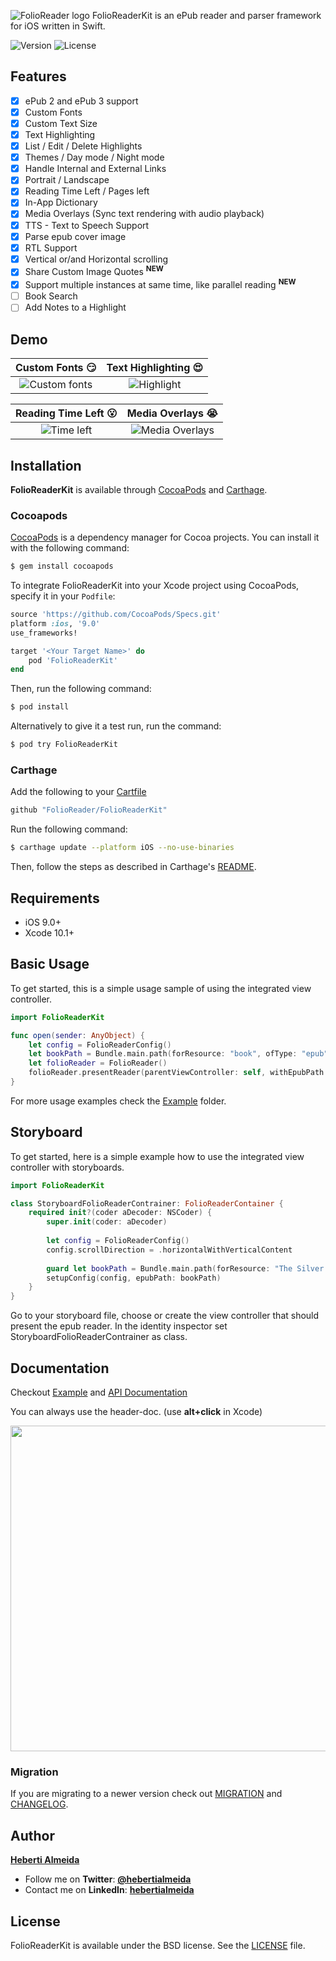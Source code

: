 
![FolioReader logo](https://raw.githubusercontent.com/FolioReader/FolioReaderKit/assets/folioreader.png)
FolioReaderKit is an ePub reader and parser framework for iOS written in Swift.

![Version](https://img.shields.io/cocoapods/v/FolioReaderKit.svg)
![License](https://img.shields.io/cocoapods/l/FolioReaderKit.svg)

## Features

- [x] ePub 2 and ePub 3 support
- [x] Custom Fonts
- [x] Custom Text Size
- [x] Text Highlighting
- [x] List / Edit / Delete Highlights
- [x] Themes / Day mode / Night mode
- [x] Handle Internal and External Links
- [x] Portrait / Landscape
- [x] Reading Time Left / Pages left
- [x] In-App Dictionary
- [x] Media Overlays (Sync text rendering with audio playback)
- [x] TTS - Text to Speech Support
- [x] Parse epub cover image
- [x] RTL Support
- [x] Vertical or/and Horizontal scrolling
- [x] Share Custom Image Quotes **<sup>NEW</sup>**
- [x] Support multiple instances at same time, like parallel reading **<sup>NEW</sup>**
- [ ] Book Search
- [ ] Add Notes to a Highlight

## Demo

**Custom Fonts :smirk:**   |  **Text Highlighting :heart_eyes:**
:-------------------------:|:-------------------------:
![Custom fonts](https://raw.githubusercontent.com/FolioReader/FolioReaderKit/assets/custom-fonts.gif)  |  ![Highlight](https://raw.githubusercontent.com/FolioReader/FolioReaderKit/assets/highlight.gif)

**Reading Time Left :open_mouth:**   |  **Media Overlays 😭**
:-------------------------:|:-------------------------:
![Time left](https://raw.githubusercontent.com/FolioReader/FolioReaderKit/assets/time-left.mov.gif)  |  ![Media Overlays](https://raw.githubusercontent.com/FolioReader/FolioReaderKit/assets/media-overlays.gif)

## Installation

**FolioReaderKit** is available through [CocoaPods](http://cocoapods.org) and [Carthage](https://github.com/Carthage/Carthage). 

### Cocoapods

[CocoaPods](http://cocoapods.org) is a dependency manager for Cocoa projects. You can install it with the following command:

```bash
$ gem install cocoapods
```

To integrate FolioReaderKit into your Xcode project using CocoaPods, specify it in your `Podfile`:

```ruby
source 'https://github.com/CocoaPods/Specs.git'
platform :ios, '9.0'
use_frameworks!

target '<Your Target Name>' do
    pod 'FolioReaderKit'
end
```

Then, run the following command:

```bash
$ pod install
```

Alternatively to give it a test run, run the command:

```bash
$ pod try FolioReaderKit
```

### Carthage

Add the following to your [Cartfile](https://github.com/Carthage/Carthage/blob/master/Documentation/Artifacts.md#cartfile)

```ruby
github "FolioReader/FolioReaderKit"
```

Run the following command:

```bash
$ carthage update --platform iOS --no-use-binaries
```

Then, follow the steps as described in Carthage's [README](https://github.com/Carthage/Carthage#adding-frameworks-to-an-application).

## Requirements

- iOS 9.0+
- Xcode 10.1+

## Basic Usage

To get started, this is a simple usage sample of using the integrated view controller.

```swift
import FolioReaderKit

func open(sender: AnyObject) {
    let config = FolioReaderConfig()
    let bookPath = Bundle.main.path(forResource: "book", ofType: "epub")
    let folioReader = FolioReader()
    folioReader.presentReader(parentViewController: self, withEpubPath: bookPath!, andConfig: config)
}
```

For more usage examples check the [Example](/Example) folder.

## Storyboard

To get started, here is a simple example how to use the integrated view controller with storyboards.

```swift
import FolioReaderKit

class StoryboardFolioReaderContrainer: FolioReaderContainer {
    required init?(coder aDecoder: NSCoder) {
        super.init(coder: aDecoder)
        
        let config = FolioReaderConfig()
        config.scrollDirection = .horizontalWithVerticalContent
        
        guard let bookPath = Bundle.main.path(forResource: "The Silver Chair", ofType: "epub") else { return }
        setupConfig(config, epubPath: bookPath)
    }
}
```

Go to your storyboard file, choose or create the view controller that should present the epub reader. In the identity inspector set StoryboardFolioReaderContrainer as class.

## Documentation
Checkout [Example](/Example) and [API Documentation](http://cocoadocs.org/docsets/FolioReaderKit)

You can always use the header-doc. (use **alt+click** in Xcode)

<img src="https://raw.githubusercontent.com/FolioReader/FolioReaderKit/assets/header-doc.png" width="521px"/>

### Migration
If you are migrating to a newer version check out [MIGRATION](/MIGRATION.md) and [CHANGELOG](/CHANGELOG.md).

## Author
[**Heberti Almeida**](https://github.com/hebertialmeida)

- Follow me on **Twitter**: [**@hebertialmeida**](https://twitter.com/hebertialmeida)
- Contact me on **LinkedIn**: [**hebertialmeida**](http://linkedin.com/in/hebertialmeida)

## License
FolioReaderKit is available under the BSD license. See the [LICENSE](/LICENSE) file.
